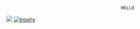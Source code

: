                                                HELLO


<a href="https://wakatime.com"><img src="https://wakatime.com/share/@53676e87-2fca-48e0-ae73-36139a4f1268/6cf58775-8113-4662-8549-457badb0d60c.png" /></a>
[![trophy](https://github-profile-trophy.vercel.app/?username=Ahmet-SAAT)](https://github.com/ryo-ma/github-profile-trophy)
